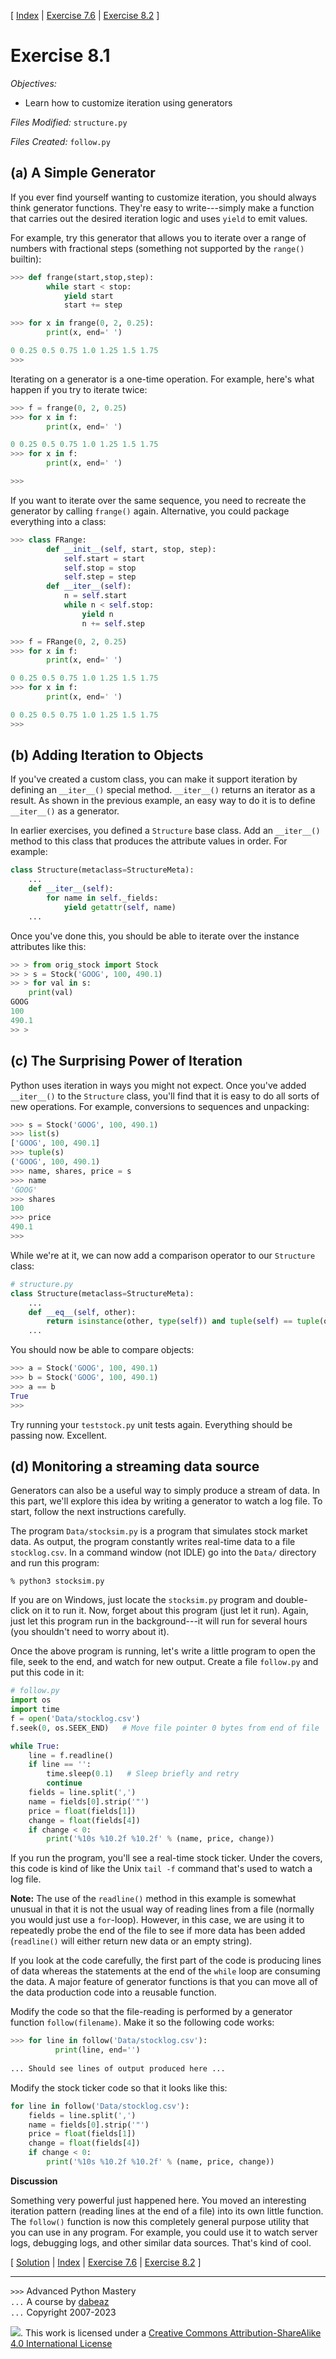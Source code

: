 \[ [Index](index.md) | [Exercise 7.6](ex7_6.md) | [Exercise 8.2](ex8_2.md) \]

# Exercise 8.1

*Objectives:*

- Learn how to customize iteration using generators

*Files Modified:* `structure.py`

*Files Created:* `follow.py`

## (a) A Simple Generator

If you ever find yourself wanting to customize iteration, you should
always think generator functions. They're easy to write---simply make
a function that carries out the desired iteration logic and uses `yield`
to emit values.

For example, try this generator that allows you to iterate over a
range of numbers with fractional steps (something not supported by
the `range()` builtin):

```python
>>> def frange(start,stop,step):
        while start < stop:
            yield start
            start += step

>>> for x in frange(0, 2, 0.25):
        print(x, end=' ')

0 0.25 0.5 0.75 1.0 1.25 1.5 1.75
>>>
```

Iterating on a generator is a one-time operation. For example, here's
what happen if you try to iterate twice:

```python
>>> f = frange(0, 2, 0.25)
>>> for x in f:
        print(x, end=' ')

0 0.25 0.5 0.75 1.0 1.25 1.5 1.75
>>> for x in f:
        print(x, end=' ')

>>>
```

If you want to iterate over the same sequence, you need to recreate the generator
by calling `frange()` again. Alternative, you could package everything into a class:

```python
>>> class FRange:
        def __init__(self, start, stop, step):
            self.start = start
            self.stop = stop
            self.step = step
        def __iter__(self):
            n = self.start
            while n < self.stop:
                yield n
                n += self.step

>>> f = FRange(0, 2, 0.25)
>>> for x in f:
        print(x, end=' ')

0 0.25 0.5 0.75 1.0 1.25 1.5 1.75
>>> for x in f:
        print(x, end=' ')

0 0.25 0.5 0.75 1.0 1.25 1.5 1.75
>>>
```

## (b) Adding Iteration to Objects

If you've created a custom class, you can make it support iteration by
defining an `__iter__()` special method.  `__iter__()` returns an
iterator as a result. As shown in the previous example, an easy way
to do it is to define `__iter__()` as a generator.

In earlier exercises, you defined a `Structure` base class.
Add an `__iter__()` method to this class that produces the attribute values
in order. For example:

```python
class Structure(metaclass=StructureMeta):
    ...
    def __iter__(self):
        for name in self._fields:
            yield getattr(self, name)
    ...
```

Once you've done this, you should be able to iterate over the instance
attributes like this:

```python
>> > from orig_stock import Stock
>> > s = Stock('GOOG', 100, 490.1)
>> > for val in s:
    print(val)
GOOG
100
490.1
>> >
```

## (c) The Surprising Power of Iteration

Python uses iteration in ways you might not expect. Once you've added `__iter__()`
to the `Structure` class, you'll find that it is easy to do all sorts of new
operations. For example, conversions to sequences and unpacking:

```python
>>> s = Stock('GOOG', 100, 490.1)
>>> list(s)
['GOOG', 100, 490.1]
>>> tuple(s)
('GOOG', 100, 490.1)
>>> name, shares, price = s
>>> name
'GOOG'
>>> shares
100
>>> price
490.1
>>> 
```

While we're at it, we can now add a comparison operator to our `Structure`
class:

```python
# structure.py
class Structure(metaclass=StructureMeta):
    ...
    def __eq__(self, other):
        return isinstance(other, type(self)) and tuple(self) == tuple(other)
    ...
```

You should now be able to compare objects:

```python
>>> a = Stock('GOOG', 100, 490.1)
>>> b = Stock('GOOG', 100, 490.1)
>>> a == b
True
>>>
```

Try running your `teststock.py` unit tests again. Everything should be passing now.
Excellent.

## (d) Monitoring a streaming data source

Generators can also be a useful way to simply produce a stream of
data. In this part, we'll explore this idea by writing a generator to
watch a log file. To start, follow the next instructions carefully.

The program `Data/stocksim.py` is a program that
simulates stock market data. As output, the program constantly writes
real-time data to a file `stocklog.csv`. In a
command window (not IDLE) go into the `Data/` directory and run this program:

```
% python3 stocksim.py
```

If you are on Windows, just locate the `stocksim.py` program and
double-click on it to run it. Now, forget about this program (just
let it run). Again, just let this program run in the background---it
will run for several hours (you shouldn't need to worry about it).

Once the above program is running, let's write a little program to
open the file, seek to the end, and watch for new output. Create a
file `follow.py` and put this code in it:

```python
# follow.py
import os
import time
f = open('Data/stocklog.csv')
f.seek(0, os.SEEK_END)   # Move file pointer 0 bytes from end of file

while True:
    line = f.readline()
    if line == '':
        time.sleep(0.1)   # Sleep briefly and retry
        continue
    fields = line.split(',')
    name = fields[0].strip('"')
    price = float(fields[1])
    change = float(fields[4])
    if change < 0:
        print('%10s %10.2f %10.2f' % (name, price, change))
```

If you run the program, you'll see a real-time stock ticker. Under the covers,
this code is kind of like the Unix `tail -f` command that's used to watch a log file.

**Note:** The use of the `readline()` method in this example is
somewhat unusual in that it is not the usual way of reading lines from
a file (normally you would just use a `for`-loop). However, in
this case, we are using it to repeatedly probe the end of the file to
see if more data has been added (`readline()` will either
return new data or an empty string).

If you look at the code carefully, the first part of the code is
producing lines of data whereas the statements at the end of the
`while` loop are consuming the data. A major feature of generator
functions is that you can move all of the data production code into a
reusable function.

Modify the code so that the file-reading is performed by
a generator function `follow(filename)`. Make it so the following code
works:

```python
>>> for line in follow('Data/stocklog.csv'):
          print(line, end='')
   
... Should see lines of output produced here ...
```

Modify the stock ticker code so that it looks like this:

```python
for line in follow('Data/stocklog.csv'):
    fields = line.split(',')
    name = fields[0].strip('"')
    price = float(fields[1])
    change = float(fields[4])
    if change < 0:
        print('%10s %10.2f %10.2f' % (name, price, change))
```

**Discussion**

Something very powerful just happened here. You moved an interesting iteration pattern
(reading lines at the end of a file) into its own little function. The `follow()` function
is now this completely general purpose utility that you can use in any program. For
example, you could use it to watch server logs, debugging logs, and other similar data sources.
That's kind of cool.

\[ [Solution](soln8_1.md) | [Index](index.md) | [Exercise 7.6](ex7_6.md) | [Exercise 8.2](ex8_2.md) \]

----
`>>>` Advanced Python Mastery  
`...` A course by [dabeaz](https://www.dabeaz.com)  
`...` Copyright 2007-2023

![](https://i.creativecommons.org/l/by-sa/4.0/88x31.png). This work is licensed under
a [Creative Commons Attribution-ShareAlike 4.0 International License](http://creativecommons.org/licenses/by-sa/4.0/)
